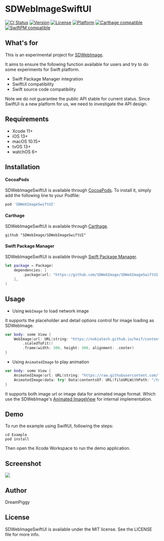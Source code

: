 # SDWebImageSwiftUI

[![CI Status](https://travis-ci.org/SDWebImage/SDWebImageSwiftUI.svg?branch=master)](https://travis-ci.com/SDWebImage/SDWebImageSwiftUI)
[![Version](https://img.shields.io/cocoapods/v/SDWebImageSwiftUI.svg?style=flat)](https://cocoapods.org/pods/SDWebImageSwiftUI)
[![License](https://img.shields.io/cocoapods/l/SDWebImageSwiftUI.svg?style=flat)](https://cocoapods.org/pods/SDWebImageSwiftUI)
[![Platform](https://img.shields.io/cocoapods/p/SDWebImageSwiftUI.svg?style=flat)](https://cocoapods.org/pods/SDWebImageSwiftUI)
[![Carthage compatible](https://img.shields.io/badge/Carthage-compatible-4BC51D.svg?style=flat)](https://github.com/Carthage/Carthage)
[![SwiftPM compatible](https://img.shields.io/badge/SwiftPM-Compatible-brightgreen.svg)](https://swift.org/package-manager/)

## What's for

This is an experimental project for [SDWebImage](https://github.com/SDWebImage/SDWebImage).

It aims to ensure the following function available for users and try to do some experiments for Swift platform.

+ Swift Package Manager integration
+ SwiftUI compatibility
+ Swift source code compatibility

Note we do not guarantee the public API stable for current status. Since SwiftUI is a new platform for us, we need to investigate the API design.

## Requirements

+ Xcode 11+
+ iOS 13+
+ macOS 10.15+
+ tvOS 13+
+ watchOS 6+

## Installation

#### CocoaPods

SDWebImageSwiftUI is available through [CocoaPods](https://cocoapods.org). To install
it, simply add the following line to your Podfile:

```ruby
pod 'SDWebImageSwiftUI'
```

#### Carthage

SDWebImageSwiftUI is available through [Carthage](https://github.com/Carthage/Carthage).

```
github "SDWebImage/SDWebImageSwiftUI"
```

#### Swift Package Manager

SDWebImageSwiftUI is available through [Swift Package Manager](https://swift.org/package-manager/).

```swift
let package = Package(
    dependencies: [
        .package(url: "https://github.com/SDWebImage/SDWebImageSwiftUI.git", from: "0.1")
    ],
)
```

## Usage

+ Using `WebImage` to load network image

It supports the placeholder and detail options control for image loading as SDWebImage.

```swift
var body: some View {
    WebImage(url: URL(string: "https://nokiatech.github.io/heif/content/images/ski_jump_1440x960.heic"))
        .scaledToFit()
        .frame(width: 300, height: 300, alignment: .center)
}
```

+ Using `AnimatedImage` to play animation

```swift
var body: some View {
    AnimatedImage(url: URL(string: "https://raw.githubusercontent.com/liyong03/YLGIFImage/master/YLGIFImageDemo/YLGIFImageDemo/joy.gif"))
    AnimatedImage(data: try! Data(contentsOf: URL(fileURLWithPath: "/tmp/foo.webp")))
}
```

It supports both image url or image data for animated image format. Which use the SDWebImage's [Animated ImageView](https://github.com/SDWebImage/SDWebImage/wiki/Advanced-Usage#animated-image-50) for internal implementation.

## Demo

To run the example using SwiftUI, following the steps:

```
cd Example
pod install
```

Then open the Xcode Workspace to run the demo application.

## Screenshot

![](Example/Screenshot/1.jpg)

## Author

DreamPiggy

## License

SDWebImageSwiftUI is available under the MIT license. See the LICENSE file for more info.


